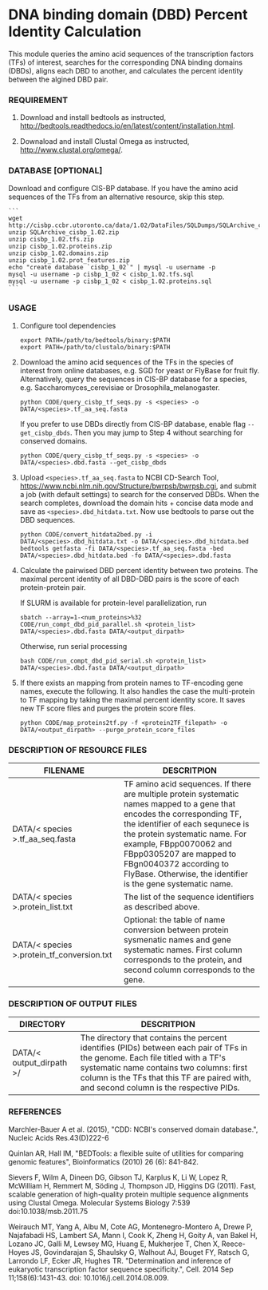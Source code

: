 # DNA binding domain (DBD) Percent Identity Calculation

This module queries the amino acid sequences of the transcription factors (TFs) of interest, searches for the corresponding DNA binding domains (DBDs), aligns each DBD to another, and calculates the percent identity between the algined DBD pair.

### REQUIREMENT

1. Download and install bedtools as instructed, http://bedtools.readthedocs.io/en/latest/content/installation.html.

2. Downaload and install Clustal Omega as instructed, http://www.clustal.org/omega/.


### DATABASE [OPTIONAL]

Download and configure CIS-BP database. If you have the amino acid sequences of the TFs from an alternative resource, skip this step.
	
	```
	wget http://cisbp.ccbr.utoronto.ca/data/1.02/DataFiles/SQLDumps/SQLArchive_cisbp_1.02.zip
	unzip SQLArchive_cisbp_1.02.zip
	unzip cisbp_1.02.tfs.zip
	unzip cisbp_1.02.proteins.zip
	unzip cisbp_1.02.domains.zip
	unzip cisbp_1.02.prot_features.zip
	echo "create database `cisbp_1_02`" | mysql -u username -p
	mysql -u username -p cisbp_1_02 < cisbp_1.02.tfs.sql
	mysql -u username -p cisbp_1_02 < cisbp_1.02.proteins.sql
	```

### USAGE

1. Configure tool dependencies
	
	```
	export PATH=/path/to/bedtools/binary:$PATH
	export PATH=/path/to/clustalo/binary:$PATH
	```

2. Download the amino acid sequences of the TFs in the species of interest from online databases, e.g. SGD for yeast or FlyBase for fruit fly. Alternatively, query the sequences in CIS-BP database for a species, e.g. Saccharomyces_cerevisiae or Drosophila_melanogaster. 

	```
	python CODE/query_cisbp_tf_seqs.py -s <species> -o DATA/<species>.tf_aa_seq.fasta
	```

	If you prefer to use DBDs directly from CIS-BP database, enable flag `--get_cisbp_dbds`. Then you may jump to Step 4 without searching for conserved domains.

	```
	python CODE/query_cisbp_tf_seqs.py -s <species> -o DATA/<species>.dbd.fasta --get_cisbp_dbds
	```

3. Upload `<species>.tf_aa_seq.fasta` to NCBI CD-Search Tool, https://www.ncbi.nlm.nih.gov/Structure/bwrpsb/bwrpsb.cgi, and submit a job (with default settings) to search for the conserved DBDs. When the search completes, download the domain hits + concise data mode and save as `<species>.dbd_hitdata.txt`. Now use bedtools to parse out the DBD sequences.

	```
	python CODE/convert_hitdata2bed.py -i DATA/<species>.dbd_hitdata.txt -o DATA/<species>.dbd_hitdata.bed
	bedtools getfasta -fi DATA/<species>.tf_aa_seq.fasta -bed DATA/<species>.dbd_hitdata.bed -fo DATA/<species>.dbd.fasta
	```

4. Calculate the pairwised DBD percent identity between two proteins. The maximal percent identity of all DBD-DBD pairs is the score of each protein-protein pair. 

	If SLURM is available for protein-level parallelization, run

	```
	sbatch --array=1-<num_proteins>%32 CODE/run_compt_dbd_pid_parallel.sh <protein_list> DATA/<species>.dbd.fasta DATA/<output_dirpath>
	```
	
	Otherwise, run serial processing

	```
	bash CODE/run_compt_dbd_pid_serial.sh <protein_list> DATA/<species>.dbd.fasta DATA/<output_dirpath>
	```

5. If there exists an mapping from protein names to TF-encoding gene names, execute the following. It also handles the case the multi-protein to TF mapping by taking the maximal percent identity score. It saves new TF score files and purges the protein score files.

	```
	python CODE/map_proteins2tf.py -f <protein2TF_filepath> -o DATA/<output_dirpath> --purge_protein_score_files
	```

### DESCRIPTION OF RESOURCE FILES

FILENAME | DESCRITPION
--- | ---
DATA/< species >.tf_aa_seq.fasta | TF amino acid sequences. If there are multiple protein systematic names mapped to a gene that encodes the corresponding TF, the identifier of each sequnece is the protein systematic name. For example, FBpp0070062 and FBpp0305207 are mapped to FBgn0040372 according to FlyBase. Otherwise, the identifier is the gene systematic name.
DATA/< species >.protein_list.txt | The list of the sequence identifiers as described above. 
DATA/< species >.protein_tf_conversion.txt | Optional: the table of name conversion between protein sysmenatic names and gene systematic names. First column corresponds to the protein, and second column corresponds to the gene. 

### DESCRIPTION OF OUTPUT FILES

DIRECTORY | DESCRITPION
--- | ---
DATA/< output_dirpath >/ | The directory that contains the percent identifies (PIDs) between each pair of TFs in the genome. Each file titled with a TF's systematic name contains two columns: first column is the TFs that this TF are paired with, and second column is the respective PIDs.

### REFERENCES

Marchler-Bauer A et al. (2015), "CDD: NCBI's conserved domain database.", Nucleic Acids Res.43(D)222-6

Quinlan AR, Hall IM, "BEDTools: a flexible suite of utilities for comparing genomic features", Bioinformatics (2010) 26 (6): 841-842.

Sievers F, Wilm A, Dineen DG, Gibson TJ, Karplus K, Li W, Lopez R, McWilliam H, Remmert M, Söding J, Thompson JD, Higgins DG (2011). Fast, scalable generation of high-quality protein multiple sequence alignments using Clustal Omega. Molecular Systems Biology 7:539 doi:10.1038/msb.2011.75

Weirauch MT, Yang A, Albu M, Cote AG, Montenegro-Montero A, Drewe P, Najafabadi HS, Lambert SA, Mann I, Cook K, Zheng H, Goity A, van Bakel H, Lozano JC, Galli M, Lewsey MG, Huang E, Mukherjee T, Chen X, Reece-Hoyes JS, Govindarajan S, Shaulsky G, Walhout AJ, Bouget FY, Ratsch G, Larrondo LF, Ecker JR, Hughes TR. "Determination and inference of eukaryotic transcription factor sequence specificity.", Cell. 2014 Sep 11;158(6):1431-43. doi: 10.1016/j.cell.2014.08.009.
